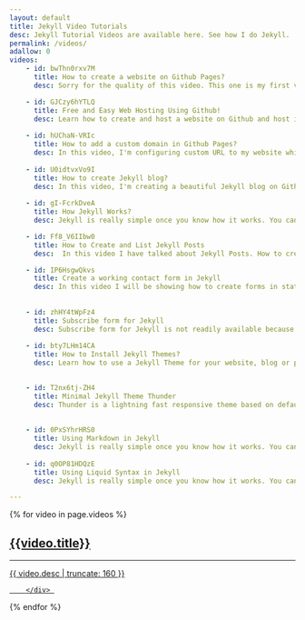 ```yaml
---
layout: default
title: Jekyll Video Tutorials
desc: Jekyll Tutorial Videos are available here. See how I do Jekyll.
permalink: /videos/
adallow: 0
videos:
    - id: bwThn0rxv7M
      title: How to create a website on Github Pages?
      desc: Sorry for the quality of this video. This one is my first video.

    - id: GJCzy6hYTLQ
      title: Free and Easy Web Hosting Using Github!
      desc: Learn how to create and host a website on Github and host it for free using Github Pages. 
       
    - id: hUChaN-VRIc
      title: How to add a custom domain in Github Pages?
      desc: In this video, I'm configuring custom URL to my website which is hosted on Github Pages. 
      
    - id: U0idtvxVo9I
      title: How to create Jekyll blog?
      desc: In this video, I'm creating a beautiful Jekyll blog on Github Pages.
      
    - id: gI-FcrkDveA
      title: How Jekyll Works?
      desc: Jekyll is really simple once you know how it works. You can make your blog do wonders once you know how to play with templates, layouts, loops and curly braces.     

    - id: Ff8_V6IIbw0
      title: How to Create and List Jekyll Posts
      desc:  In this video I have talked about Jekyll Posts. How to create new posts, how to index them in homepage.

    - id: IP6HsgwQkvs
      title: Create a working contact form in Jekyll
      desc: In this video I will be showing how to create forms in static websites like Github pages or Jekyll blogs. 
               
      
    - id: zhHY4tWpFz4
      title: Subscribe form for Jekyll
      desc: Subscribe form for Jekyll is not readily available because forms usually work with php code to send emails. But with this method, we can add a subscribe form on any Jekyll blog which will work out of the box.
           
    - id: bty7LHm14CA
      title: How to Install Jekyll Themes? 
      desc: Learn how to use a Jekyll Theme for your website, blog or prtfolio. I will be discussing some of the common issues that we face while installing and also how to resolve them.

                 
    - id: T2nx6tj-ZH4
      title: Minimal Jekyll Theme Thunder
      desc: Thunder is a lightning fast responsive theme based on default Jekyll theme. It is minimal and free from JavaScript. It has a css file of size 5kb.
        
                 
    - id: 0PxSYhrHRS0
      title: Using Markdown in Jekyll
      desc: Jekyll is really simple once you know how it works. You can make your blog do wonders once you know how to play with templates, layouts, loops and curly braces.   
      
    - id: q0OP81HDQzE
      title: Using Liquid Syntax in Jekyll
      desc: Jekyll is really simple once you know how it works. You can make your blog do wonders once you know how to play with templates, layouts, loops and curly braces.       

---
```

<link rel="dns-prefetch" href="//i.ytimg.com">
<div class="homepage">
<div class="mainbox">
{% for video in page.videos %}
 <a target="_blank" href="https://www.youtube.com/watch?v={{video.id}}">
        <div itemscope itemtype="VideoObject" class="card">
        <div class="youtube-embed" style="background-image: url(https://i.ytimg.com/vi/{{video.id}}/hqdefault.jpg); position: relative"><div class="play"></div></div>
            <div class="card-footer">
                <h2 itemprop="headline" class="post-index-title">{{video.title}}</h2>
                <hr>
                 <p itemprop="description" class="post-excerpt">{{ video.desc | truncate: 160 }}</p>
            </div>
            
            
            
        </div> 
</a>
{% endfor %}
</div>
</div>

